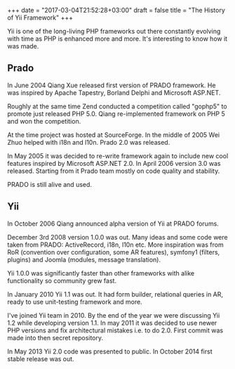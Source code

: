 +++
date = "2017-03-04T21:52:28+03:00"
draft = false
title = "The History of Yii Framework"
+++

Yii is one of the long-living PHP frameworks out there constantly evolving with time
as PHP is enhanced more and more. It's interesting to know how it was made.  

## Prado

In June 2004 Qiang Xue released first version of PRADO framework. He was inspired
by Apache Tapestry, Borland Delphi and Microsoft ASP.NET.

Roughly at the same time Zend conducted a competition called "gophp5" to promote
just released PHP 5.0. Qiang re-implemented framework on PHP 5 and won the
competition.

At the time project was hosted at SourceForge. In the middle of 2005 Wei Zhuo helped
with i18n and l10n. Prado 2.0 was released.

In May 2005 it was decided to re-write framework again to include new cool features
inspired by Microsoft ASP.NET 2.0. In April 2006 version 3.0 was released. Starting
from it Prado team mostly on code quality and stability.

PRADO is still alive and used.

## Yii

In October 2006 Qiang announced alpha version of Yii at PRADO forums.

December 3rd 2008 version 1.0.0 was out. Many ideas and some code were taken
from PRADO: ActiveRecord, i18n, l10n etc. More inspiration was from
RoR (convention over configuration, some AR features), symfony1 (filters,
plugins) and Joomla (modules, message translation).

Yii 1.0.0 was significantly faster than other frameworks with alike functionality
so community grew fast.

In January 2010 Yii 1.1 was out. It had form builder, relational queries in AR,
ready to use unit-testing framework and more.

I've joined Yii team in 2010. By the end of the year we were discussing Yii 1.2
while developing version 1.1. In may 2011 it was decided to use newer PHP versions
and fix architectural mistakes i.e. to do 2.0. First commit was made into then
secret repository.

In May 2013 Yii 2.0 code was presented to public. In October 2014 first stable release
was out.
